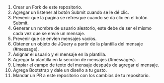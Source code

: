  1. Crear un Fork de este repositorio.
 2. Agregar un listener al botón Submit cuando se le dé clic.
 3. Prevenir que la pagina se refresque cuando se da clic en el botón Submit.
 4. Generar un nombre de usuario aleatorio, este debe de ser el mismo cada vez que se envié un mensaje.
 5. Prevenir que se envíen mensajes vacíos.
 6. Obtener un objeto de JQuery a partir de la plantilla del mensaje (#message).
 7. Asignar el usuario y el mensaje en la plantilla.
 8. Agregar la plantilla en la sección de mensajes (#messages).
 9. Limpiar el campo de texto del mensaje después de agregar el mensaje.
 10. Agrega Bootstrap y dale un diseño a tu gusto.
 11. Mandar un PR a este repositorio con los cambios de tu repositorio. 

